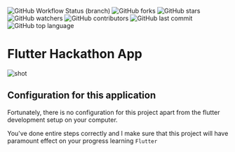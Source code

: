 ![GitHub Workflow Status (branch)](https://img.shields.io/github/workflow/status/iamnijat/hackathon-task/Flutter%20CI/master)
![GitHub forks](https://img.shields.io/github/forks/iamnijat/hackathon-task)
![GitHub stars](https://img.shields.io/github/stars/iamnijat/hackathon-task)
![GitHub watchers](https://img.shields.io/github/watchers/iamnijat/hackathon-task)
![GitHub contributors](https://img.shields.io/github/contributors/iamnijat/hackathon-task)
![GitHub last commit](https://img.shields.io/github/last-commit/iamnijat/hackathon-task)
![GitHub top language](https://img.shields.io/github/languages/top/iamnijat/hackathon-task)

# Flutter Hackathon App

![shot](https://user-images.githubusercontent.com/42466886/143767727-f2bf8613-dd43-4fdc-b0b3-c5169846a9bf.png)



## Configuration for this application

Fortunately, there is no configuration for this project apart from the flutter development setup on your computer.

You've done entire steps correctly and I make sure that this project will have paramount effect on your progress learning `Flutter`
